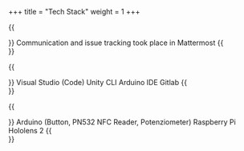 +++ 
title = "Tech Stack" 
weight = 1
+++

{{<section title="Project Management">}}
Communication and issue tracking took place in Mattermost
{{</section>}}

{{<section title="Development">}}
Visual Studio (Code)
Unity
CLI
Arduino IDE
Gitlab
{{</section>}}

{{<section title="Hardware">}}
Arduino (Button, PN532 NFC Reader, Potenziometer)
Raspberry Pi
Hololens 2
{{</section>}}
